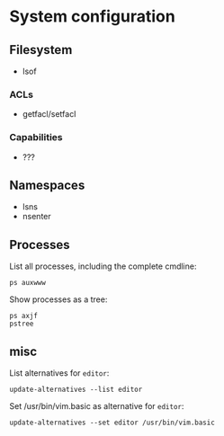 # System configuration
## Filesystem
- lsof

### ACLs
- getfacl/setfacl

### Capabilities
- ???

## Namespaces
- lsns
- nsenter

## Processes
List all processes, including the complete cmdline:
```
ps auxwww
```

Show processes as a tree:
```
ps axjf
pstree
```

## misc
List alternatives for `editor`:
```
update-alternatives --list editor
```

Set /usr/bin/vim.basic as alternative for `editor`:
```
update-alternatives --set editor /usr/bin/vim.basic
```
